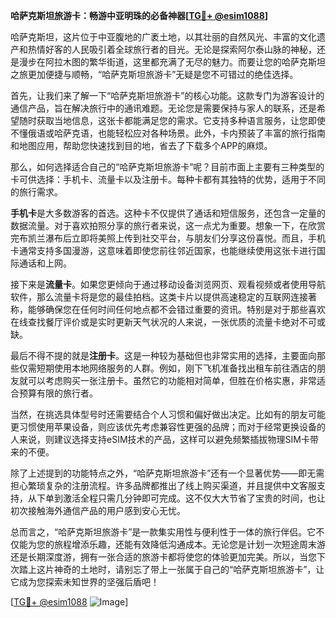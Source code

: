 **哈萨克斯坦旅游卡：畅游中亚明珠的必备神器[[TG💪+ @esim1088](https://t.me/s/esim1088)]**

哈萨克斯坦，这片位于中亚腹地的广袤土地，以其壮丽的自然风光、丰富的文化遗产和热情好客的人民吸引着全球旅行者的目光。无论是探索阿尔泰山脉的神秘，还是漫步在阿拉木图的繁华街道，这里都充满了无尽的魅力。而要让您的哈萨克斯坦之旅更加便捷与顺畅，“哈萨克斯坦旅游卡”无疑是您不可错过的绝佳选择。

首先，让我们来了解一下“哈萨克斯坦旅游卡”的核心功能。这款专门为游客设计的通信产品，旨在解决旅行中的通讯难题。无论您是需要保持与家人的联系，还是希望随时获取当地信息，这张卡都能满足您的需求。它支持多种语言服务，让您即使不懂俄语或哈萨克语，也能轻松应对各种场景。此外，卡内预装了丰富的旅行指南和地图应用，帮助您快速找到目的地，省去了下载多个APP的麻烦。

那么，如何选择适合自己的“哈萨克斯坦旅游卡”呢？目前市面上主要有三种类型的卡可供选择：手机卡、流量卡以及注册卡。每种卡都有其独特的优势，适用于不同的旅行需求。

**手机卡**是大多数游客的首选。这种卡不仅提供了通话和短信服务，还包含一定量的数据流量。对于喜欢拍照分享的旅行者来说，这一点尤为重要。想象一下，在欣赏完布凯兰瀑布后立即将美照上传到社交平台，与朋友们分享这份喜悦。而且，手机卡通常支持多国漫游，这意味着即使您前往邻近国家，也能继续使用这张卡进行国际通话和上网。

接下来是**流量卡**。如果您更倾向于通过移动设备浏览网页、观看视频或者使用导航软件，那么流量卡将是您的最佳拍档。这类卡片以提供高速稳定的互联网连接著称，能够确保您在任何时间任何地点都不会错过重要的资讯。特别是对于那些喜欢在线查找餐厅评价或是实时更新天气状况的人来说，一张优质的流量卡绝对不可或缺。

最后不得不提的就是**注册卡**。这是一种较为基础但也非常实用的选择，主要面向那些仅需短期使用本地网络服务的人群。例如，刚下飞机准备找出租车前往酒店的朋友就可以考虑购买一张注册卡。虽然它的功能相对简单，但胜在价格实惠，非常适合预算有限的旅行者。

当然，在挑选具体型号时还需要结合个人习惯和偏好做出决定。比如有的朋友可能更习惯使用苹果设备，则应该优先考虑兼容性更强的品牌；而对于经常更换设备的人来说，则建议选择支持eSIM技术的产品，这样可以避免频繁插拔物理SIM卡带来的不便。

除了上述提到的功能特点之外，“哈萨克斯坦旅游卡”还有一个显著优势——即无需担心繁琐复杂的注册流程。许多品牌都推出了线上购买渠道，并且提供中文客服支持，从下单到激活全程只需几分钟即可完成。这不仅大大节省了宝贵的时间，也让初次接触海外通信产品的用户感到安心无忧。

总而言之，“哈萨克斯坦旅游卡”是一款集实用性与便利性于一体的旅行伴侣。它不仅能为您的旅程增添乐趣，还能有效降低沟通成本。无论您是计划一次短途周末游还是长期深度游，拥有一张合适的旅游卡都将使您的体验更加完美。所以，当您下次踏上这片神奇的土地时，请别忘了带上一张属于自己的“哈萨克斯坦旅游卡”，让它成为您探索未知世界的坚强后盾吧！

[[TG💪+ @esim1088](https://t.me/s/esim1088) ![Image](https://i.postimg.cc/4NQfJmqS/Snipaste-2025-05-13-00-14-12.png)]